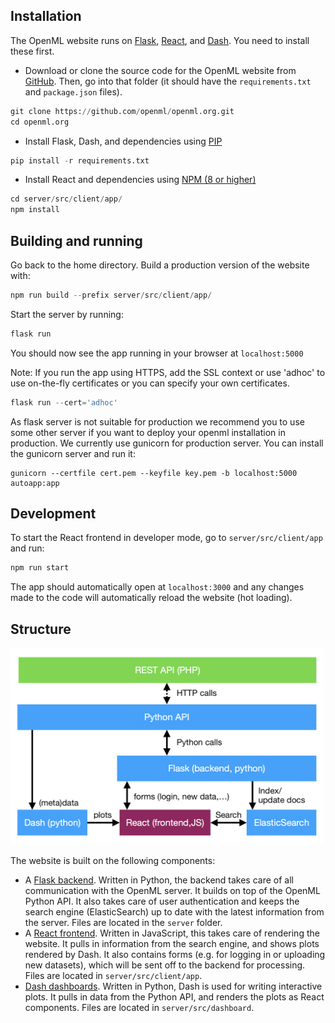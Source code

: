 ## Installation
The OpenML website runs on [Flask](http://flask.pocoo.org/), [React](https://reactjs.org/), and [Dash](https://dash.plot.ly/). You need to install these first.

* Download or clone the source code for the OpenML website from [GitHub](https://github.com/openml/openml.org).
Then, go into that folder (it should have the `requirements.txt` and `package.json` files).
``` python
git clone https://github.com/openml/openml.org.git
cd openml.org
```

* Install Flask, Dash, and dependencies using [PIP](https://pip.pypa.io/en/stable/installing/)
``` python
pip install -r requirements.txt
```

* Install React and dependencies using [NPM (8 or higher)](https://nodejs.org/en/download/) 
``` python
cd server/src/client/app/
npm install
```

## Building and running

Go back to the home directory. Build a production version of the website with:

``` python
npm run build --prefix server/src/client/app/
```

Start the server by running:

``` python
flask run
```

You should now see the app running in your browser at `localhost:5000`

Note: If you run the app using HTTPS, add the SSL context or use 'adhoc' to use on-the-fly certificates or you can specify your own certificates.

``` python
flask run --cert='adhoc'
```

As flask server is not suitable for production we recommend you to use some other server if you want to deploy
your openml installation in production. We currently use gunicorn for production server. You can install the gunicorn server and run it:
```
gunicorn --certfile cert.pem --keyfile key.pem -b localhost:5000 autoapp:app
``` 

## Development

To start the React frontend in developer mode, go to `server/src/client/app` and run:

``` python
npm run start
```

The app should automatically open at `localhost:3000` and any changes made to
the code will automatically reload the website (hot loading).

## Structure
<img src="../img/structure.png" alt="OpenML Website structure" width="500"/>

The website is built on the following components:  

* A [Flask backend](../Flask). Written in Python, the backend takes care of all communication with the OpenML server. It builds on top of the OpenML Python API. It also takes care of user authentication and keeps the search engine (ElasticSearch) up to date with the latest information from the server. Files are located in the `server` folder.
* A [React frontend](../React). Written in JavaScript, this takes care of rendering the website. It pulls in information from the search engine, and shows plots rendered by Dash. It also contains forms (e.g. for logging in or uploading new datasets), which will be sent off to the backend for processing. Files are located in `server/src/client/app`.
* [Dash dashboards](../Dash). Written in Python, Dash is used for writing interactive plots. It pulls in data from the Python API, and renders the plots as React components. Files are located in `server/src/dashboard`.
